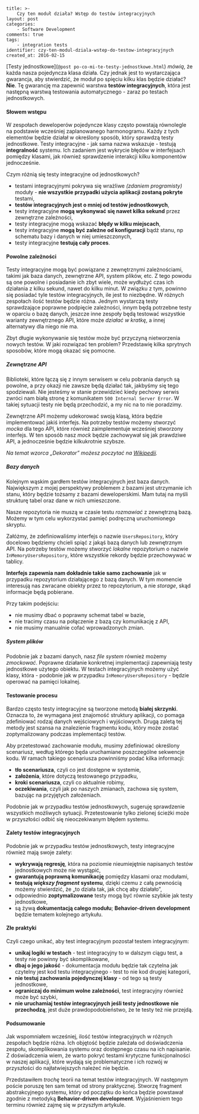 ~~~
title: >-
    Czy ten moduł działa? Wstęp do testów integracyjnych
layout: post
categories: 
    - Software Development
comments: true
tags: 
    - integration tests
identifier: czy-ten-modul-dziala-wstep-do-testow-integracyjnych
created_at: 2016-02-15
~~~

[Testy jednostkowe](`@post po-co-mi-te-testy-jednostkowe.html`) *mówią*, że każda nasza pojedyncza klasa działa.
Czy jednak jest to wystarczająca gwarancja, aby stwierdzić, że moduł po spięciu kilku klas będzie działać? **Nie**.
Tę gwarancję ma zapewnić warstwa **testów integracyjnych**, która jest następną warstwą testowania automatycznego - zaraz po testach jednostkowych.

#### Słowem wstępu

W zespołach deweloperów pojedyncze klasy często powstają równolegle na podstawie wcześniej zaplanowanego harmonogramu. 
Każdy z tych elementów będzie działał w określony sposób, który sprawdzą testy jednostkowe. Testy integracyjne - jak 
sama nazwa wskazuje - testują **integralność** systemu. Ich zadaniem jest wykrycie błędów w interfejsach pomiędzy klasami, 
jak również sprawdzenie interakcji kilku komponentów jednocześnie. 

Czym różnią się testy integracyjne od jednostkowych?

- testami integracyjnymi pokrywa się wrażliwe *(zdaniem programisty)* moduły - **nie wszystkie przypadki użycia aplikacji zostaną pokryte** testami,
- **testów integracyjnych jest o mniej od testów jednostkowych**,
- testy integracyjne **mogą wykonywać się nawet kilka sekund** przez zewnętrzne zależności,
- testy integracyjne mogą wskazać **błędy w kilku miejscach**,
- testy integracyjne **mogą być zależne od konfiguracji** bądź stanu, np schematu bazy i danych w niej umieszczonych,
- testy integracyjne **testują cały proces**.

#### Powolne zależności 

Testy integracyjne mogą być powiązane z zewnętrznymi zależnościami, takimi jak baza danych, zewnętrzne API, system plików, etc.
Z tego powodu są one powolne i posiadanie ich zbyt wiele, może wydłużyć czas ich działania z kilku sekund, nawet do kilku minut.
W związku z tym, powinno się posiadać tyle testów integracyjnych, ile jest to niezbędne. W różnych zespołach ilość testów
będzie różna. Jednym wystarczą testy sprawdzające poprawne podpięcie zależności, innym będą potrzebne testy w oparciu
o bazę danych, jeszcze inne zespoły będą testować wszystkie warianty zewnętrznego API, które może *działać w kratkę*, a 
innej alternatywy dla niego nie ma.

Zbyt długie wykonywanie się testów może być przyczyną nietworzenia nowych testów. W jaki rozwiązać ten problem? 
Przedstawię kilka sprytnych sposobów, które mogą okazać się pomocne.

##### Zewnętrzne API

Biblioteki, które łączą się z innym serwisem w celu pobrania danych są powolne, a przy okazji nie zawsze będą działać tak, 
jakbyśmy się tego spodziewali. Nie jesteśmy w stanie przewidzieć kiedy pechowy serwis zwróci nam białą stronę z komunikatem
`500 Internal Server Error`. W takiej sytuacji testy nie będą przechodzić, a my nic na to nie poradzimy.  

Zewnętrzne API możemy udekorować swoją klasą, która będzie implementować jakiś interfejs. Na potrzeby testów możemy stworzyć
*mocka* dla tego API, które również zaimplementuje wcześniej stworzony interfejs. W ten sposób nasz *mock* będzie zachowywał się
jak prawdziwe API, a jednocześnie będzie kilkukrotnie szybsze. 

*Na temat wzorca „Dekorator” możesz poczytać na [Wikipedii](https://pl.wikipedia.org/wiki/Dekorator_(wzorzec_projektowy)).* 

##### Bazy danych

Kolejnym wąskim gardłem testów integracyjnych jest baza danych. Największym z mojej perspektywy problemem z bazami jest
utrzymanie ich stanu, który będzie tożsamy z bazami deweloperskimi. Mam tutaj na myśli strukturę tabel oraz dane w nich umieszczone.

Nasze repozytoria nie muszą w czasie testu *rozmawiać* z zewnętrzną bazą. Możemy w tym celu wykorzystać pamięć podręczną
uruchomionego skryptu. 

Załóżmy, że zdefiniowaliśmy interfejs o nazwie `UsersRepository`, który docelowo będziemy chcieli spiąć z jakąś bazą danych
lub zewnętrznym API. Na potrzeby testów możemy stworzyć *lokalne* repozytorium o nazwie `InMemoryUsersRepository`, które 
wszystkie rekordy będzie przechowywać w tablicy. 

**Interfejs zapewnia nam dokładnie takie samo zachowanie** jak w przypadku repozytorium działającego z bazą danych. 
W tym momencie interesują nas zwracane obiekty przez to repozytorium, a nie *storage*, skąd informacje będą pobierane.

Przy takim podejściu: 

- nie musimy dbać o poprawny schemat tabel w bazie,
- nie tracimy czasu na połączenie z bazą czy komunikację z API,
- nie musimy manualnie cofać wprowadzonych zmian.

##### System plików

Podobnie jak z bazami danych, nasz *file system* również możemy *zmockować*. Poprawne działanie konkretnej implementacji
zapewniają testy jednostkowe użytego obiektu. W testach integracyjnych możemy użyć klasy, która - podobnie jak w przypadku
`InMemoryUsersRepository` - będzie operować na pamięci lokalnej.

#### Testowanie procesu

Bardzo często testy integracyjne są tworzone metodą **białej skrzynki**. Oznacza to, że wymagana jest znajomość struktury 
aplikacji, co pomaga zdefiniować rodzaj danych wejściowych i wyjściowych. Drugą zaletą tej metody jest szansa na znalezienie 
fragmentu kodu, który może zostać zoptymalizowany podczas implementacji testów.

Aby przetestować zachowanie modułu, musimy zdefiniować określony scenariusz, według którego będa uruchamiane
poszczególne sekwencje kodu. W ramach takiego scenariusza powinniśmy podać kilka informacji:

- **tło scenariusza**, czyli co jest dostępne w systemie,
- **założenia**, które dotyczą testowanego przypadku,
- **kroki scenariusza**, czyli co aktualnie robimy,
- **oczekiwania**, czyli jak po naszych zmianach, zachowa się system, bazując na przyjętych założeniach.

Podobnie jak w przypadku testów jednostkowych, sugeruję sprawdzenie wszystkich możliwych sytuacji. Przetestowanie
tylko zielonej ścieżki może w przyszłości odbić się nieoczekiwanym błędem systemu.

#### Zalety testów integracyjnych

Podobnie jak w przypadku testów jednostkowych, testy integracyjne również mają swoje zalety:

- **wykrywają regresję**, która na poziomie nieumiejętnie napisanych testów jednostkowych może nie wystąpić,
- **gwarantują poprawną komunikację** pomiędzy klasami oraz modułami,
- **testują *większy fragment* systemu**, dzięki czemu z całą pewnością możemy stwierdzić, że „to działa tak, jak chcę aby działało”,
- odpowiednio **zoptymalizowane** testy mogą być równie szybkie jak testy jednostkowe,
- są żywą **dokumentacją całego modułu**; **Behavior-driven development** będzie tematem kolejnego artykułu.

#### Złe praktyki

Czyli czego unikać, aby test integracyjnym pozostał testem integracyjnym:

- **unikaj logiki w testach** - test integracyjny to w dalszym ciągu test, a testy nie powinny być skomplikowane,
- **dbaj o jego jakość** - dokumentacja modułu będzie tak czytelna jak czytelny jest kod testu integracyjnego - test to nie kod drugiej kategorii,
- **nie testuj zachowania pojedynczej klasy** - od tego są testy jednostkowe,
- **ograniczaj do minimum wolne zależności**, test integracyjny również może być szybki,
- **nie uruchamiaj testów integracyjnych jeśli testy jednostkowe nie przechodzą**, jest duże prawdopodobieństwo, że te testy też nie przejdą.

#### Podsumowanie

Jak wspomniałem wcześniej, ilość testów integracyjnych w różnych zespołach będzie różna. Ich objętość będzie zależała
od doświadczenia zespołu, skomplikowania systemu oraz dostępnego czasu na ich napisanie. Z doświadczenia wiem, że warto
pokryć testami krytyczne funkcjonalności w naszej aplikacji, które wydają się problematyczne i ich rozwój w przyszłości
do najłatwiejszych należeć nie będzie.

Przedstawiłem *trochę* teorii na temat testów integracyjnych. W następnym poście poruszę ten sam temat od strony praktycznej.
Stworzę fragment abstrakcyjnego systemu, który od początku do końca będzie powstawał zgodnie z metodyką **Behavior-driven development**.
Wyjaśnieniem tego terminu również zajmę się w przyszłym artykule.
